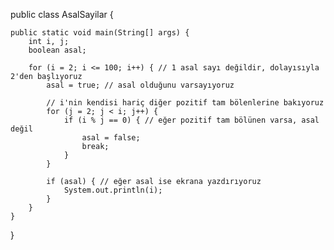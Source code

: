 public class AsalSayilar {

    public static void main(String[] args) {
        int i, j;
        boolean asal;
        
        for (i = 2; i <= 100; i++) { // 1 asal sayı değildir, dolayısıyla 2'den başlıyoruz
            asal = true; // asal olduğunu varsayıyoruz
            
            // i'nin kendisi hariç diğer pozitif tam bölenlerine bakıyoruz
            for (j = 2; j < i; j++) {
                if (i % j == 0) { // eğer pozitif tam bölünen varsa, asal değil
                    asal = false;
                    break;
                }
            }
            
            if (asal) { // eğer asal ise ekrana yazdırıyoruz
                System.out.println(i);
            }
        }
    }
}
